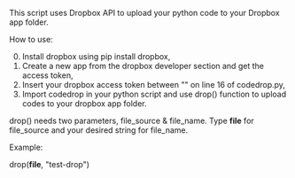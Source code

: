 This script uses Dropbox API to upload your python code to your Dropbox app folder.

How to use:

0. Install dropbox using pip install dropbox,
1. Create a new app from the dropbox developer section and get the access token,
2. Insert your dropbox access token between "" on line 16 of codedrop.py,
3. Import codedrop in your python script and use drop() function to upload codes to your dropbox app folder.

drop() needs two parameters, file_source & file_name. Type __file__ for file_source and your desired string for file_name.

Example:

drop(__file__, "test-drop")
